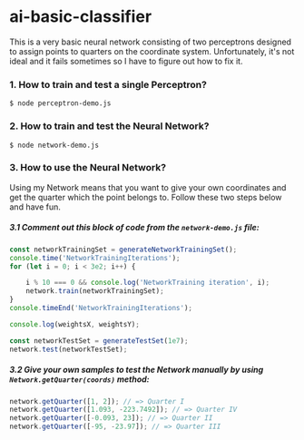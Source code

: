 # ai-basic-classifier
This is a very basic neural network consisting of two perceptrons designed to assign points to quarters on the coordinate system. Unfortunately, it's not ideal and it fails sometimes so I have to figure out how to fix it.

### 1. How to train and test a single Perceptron?
```sbtshell
$ node perceptron-demo.js
```

### 2. How to train and test the Neural Network?
```sbtshell
$ node network-demo.js
```

### 3. How to use the Neural Network?
Using my Network means that you want to give your own coordinates and get the quarter which the point belongs to. Follow these two steps below and have fun.

##### 3.1 Comment out this block of code from the `network-demo.js` file:
```javascript
const networkTrainingSet = generateNetworkTrainingSet();
console.time('NetworkTrainingIterations');
for (let i = 0; i < 3e2; i++) {

    i % 10 === 0 && console.log('NetworkTraining iteration', i);
    network.train(networkTrainingSet);
}
console.timeEnd('NetworkTrainingIterations');

console.log(weightsX, weightsY);

const networkTestSet = generateTestSet(1e7);
network.test(networkTestSet);
```

##### 3.2 Give your own samples to test the Network manually by using `Network.getQuarter(coords)` method:
```javascript
network.getQuarter([1, 2]); // => Quarter I
network.getQuarter([1.093, -223.7492]); // => Quarter IV
network.getQuarter([-0.093, 23]); // => Quarter II
network.getQuarter([-95, -23.97]); // => Quarter III
```
